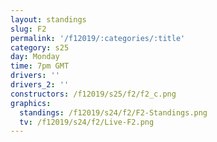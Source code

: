 ```yaml
---
layout: standings
slug: F2
permalink: '/f12019/:categories/:title'
category: s25
day: Monday
time: 7pm GMT
drivers: ''
drivers_2: ''
constructors: /f12019/s25/f2/f2_c.png
graphics:
  standings: /f12019/s24/f2/F2-Standings.png
  tv: /f12019/s24/f2/Live-F2.png
---
```


